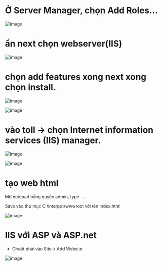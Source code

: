 # Ở Server Manager, chọn Add Roles...

![image](https://user-images.githubusercontent.com/95491130/182282011-62455e29-52af-4df2-b39b-c88268c0f643.png)

# ấn next chọn webserver(IIS)

![image](https://user-images.githubusercontent.com/95491130/182282250-3de68054-c793-4139-b1d3-a3cf67b60176.png)

# chọn add features xong next xong chọn install.

![image](https://user-images.githubusercontent.com/95491130/182282373-01db70a4-73a8-42e6-a759-ff3c4d82c2f3.png)

![image](https://user-images.githubusercontent.com/95491130/182282497-f279e5f9-9886-4b45-a7c4-6bc20073b25b.png)

# vào toll -> chọn Internet information services (IIS) manager.

![image](https://user-images.githubusercontent.com/95491130/182567684-5a5fca9c-91c9-4190-8172-9582ef7c261d.png)

![image](https://user-images.githubusercontent.com/95491130/182574400-598df75e-3208-47a9-8549-fffd70e30304.png)

# tạo web html 

Mở notepad bằng quyền admin, type ....

  Save vào thư mục C:/interput/wwwroot với tên index.html

![image](https://user-images.githubusercontent.com/95491130/182575698-12c0b581-3080-411a-ac3d-b6de0d963026.png)

# IIS với ASP  và ASP.net

- Chuột phải vào Site-> Add Website

![image](https://user-images.githubusercontent.com/95491130/182579404-2703e84b-c014-45d5-8bca-8b886517e5c8.png)


